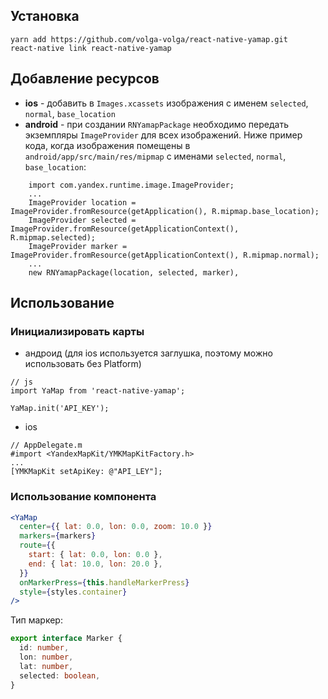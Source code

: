 ## Установка

```
yarn add https://github.com/volga-volga/react-native-yamap.git
react-native link react-native-yamap
``` 

## Добавление ресурсов

- **ios** - добавить в `Images.xcassets` изображения с именем `selected`, `normal`, `base_location`
- **android** - при создании `RNYamapPackage` необходимо передать экземпляры `ImageProvider` для всех изображений. Ниже пример кода, когда изображения помещены в `android/app/src/main/res/mipmap` с именами `selected`, `normal`, `base_location`:
```
    import com.yandex.runtime.image.ImageProvider;
    ...
    ImageProvider location = ImageProvider.fromResource(getApplication(), R.mipmap.base_location);
    ImageProvider selected = ImageProvider.fromResource(getApplicationContext(), R.mipmap.selected);
    ImageProvider marker = ImageProvider.fromResource(getApplicationContext(), R.mipmap.normal);
    ...
    new RNYamapPackage(location, selected, marker),
```

## Использование

### Инициализировать карты

- андроид (для ios используется заглушка, поэтому можно использовать без Platform)
```
// js
import YaMap from 'react-native-yamap';

YaMap.init('API_KEY');
```
- ios
```
// AppDelegate.m
#import <YandexMapKit/YMKMapKitFactory.h>
...
[YMKMapKit setApiKey: @"API_LEY"];
```

### Использование компонента
```jsx harmony
<YaMap
  center={{ lat: 0.0, lon: 0.0, zoom: 10.0 }}
  markers={markers}
  route={{
  	start: { lat: 0.0, lon: 0.0 },
  	end: { lat: 10.0, lon: 20.0 },
  }}
  onMarkerPress={this.handleMarkerPress}
  style={styles.container}
/>
```

Тип маркер:
```typescript
export interface Marker {
  id: number,
  lon: number,
  lat: number,
  selected: boolean,
}
```
